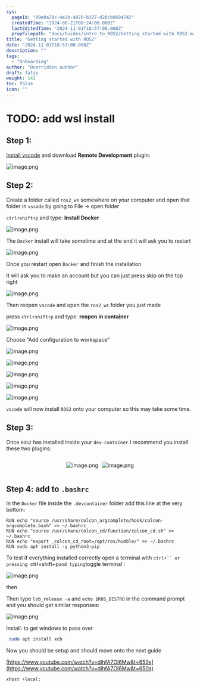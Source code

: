 ```yaml
---
sys:
  pageId: "89e0a78c-4e2b-4070-b327-d28cb0694742"
  createdTime: "2024-08-21T00:24:00.000Z"
  lastEditedTime: "2024-11-01T18:57:00.000Z"
  propFilepath: "docs/Guides/intro_to_ROS2/Getting started with ROS2.md"
title: "Getting started with ROS2"
date: "2024-11-01T18:57:00.000Z"
description: ""
tags:
  - "Onboarding"
author: "Overridden author"
draft: false
weight: 141
toc: false
icon: ""
---
```


# TODO: add wsl install

## Step 1:

[Install vscode](https://code.visualstudio.com/download) and download **Remote Development** plugin:

![image.png](https://prod-files-secure.s3.us-west-2.amazonaws.com/d518164a-d88e-44d1-a4ee-3adb3bd8bce0/efb52993-1881-4a40-b95e-6f020334f022/image.png?X-Amz-Algorithm=AWS4-HMAC-SHA256&X-Amz-Content-Sha256=UNSIGNED-PAYLOAD&X-Amz-Credential=ASIAZI2LB466RAD6KFEE%2F20250228%2Fus-west-2%2Fs3%2Faws4_request&X-Amz-Date=20250228T230741Z&X-Amz-Expires=3600&X-Amz-Security-Token=IQoJb3JpZ2luX2VjEFsaCXVzLXdlc3QtMiJHMEUCIHcLU4u%2B2WHAVyvaLBvjHq1eAAicwRR5BpARTUx%2Bh0xUAiEAtQvBEjXM5qd1cU3Ezwgh6ijq2Qr5mdr8PZUIKvQKJMQqiAQIlP%2F%2F%2F%2F%2F%2F%2F%2F%2F%2FARAAGgw2Mzc0MjMxODM4MDUiDGXAtVgsKkPBixjRPSrcA1rGoTMyircCcweGRdyivSD%2BgSWYGkmDLF68g%2Bg757b%2F6dfqOmc4Mr70yY6r1nYus3UuMqw7urSSwraO15xAczn9AUDV%2BJTI79r3FJsjPR10caxgV1Q4Vl%2FAX9dzMcG6QSkJSxkagfUBLwYaTVTL5vfH9y1JHRyi7XMWTzqE5F%2F1inYoU6ZRt%2BnUomX9ST9yi6EA07CrXxz5PN7abRpJpWCoEeaQqJaYA%2B%2FZ6fL2HUfMy5GUJToWsvCoOgHee8h5gYla2AqHR53hJHFYcZM6nnR73uqJFIrzW%2BcNaWVjsYdG4zRhkcjrfnsTH9%2BQr4zRdbKa82166KiKQ07b0GDXG0e8n0ML%2ByZYReNze%2FftBCUATBkakH4VgfJNzw2iuE%2F6d%2BXaIXu0oIHDh%2FH3vPqNujyqY669RHFnTNaPlxSbGRWFEjZI9B%2BrNUFBusJ1IdycIh0gntHO%2FXSEkt%2FBkDebzOJta0TnRVCFP7w0jmYbnDZVr%2Fc1tt%2FSLFysJ3%2F1Xk9X7bvGUJjO9RlpgUcumIJunQOHp%2FvSxvq08knPPajaCQgQHtOMffwNCXN9RWUHJb5ABV8JUv3NFiNw0BLDtOqYjS8kkd8gzfV8hlsc4YehIrFemOFpeTkeOww3b4PoMIOMiL4GOqUBhUkiHHSu%2Bx2C38hsFke6S%2BDCZn%2F4OGnCmMlfkL9aNf3vCzTI8jLbvqIt6kTm96C5dM4ayKbNXdjKTI5XFh0hU1l7DB1HKXQ8lD%2Fcx%2FAKeTvlMaVoS52kkgQWwDxZ8ivV6%2FzFEJM64HZbyPLdc4hr75Wi%2F3%2BslN4uxf5S6IAuYQjysFdG3jEbh5MAsNN8nkjS4tFbL9MNqBSq3zdgIRX5UkR6Jzh3&X-Amz-Signature=486e687e24c048af8a69655332df7ce3622f86a3fd83bfe5c9fee789773405af&X-Amz-SignedHeaders=host&x-id=GetObject)

## Step 2:

Create a folder called `ros2_ws` somewhere on your computer and open that folder in `vscode` by going to File → open folder 

`ctrl+shift+p` and type: **Install Docker**

![image.png](https://prod-files-secure.s3.us-west-2.amazonaws.com/d518164a-d88e-44d1-a4ee-3adb3bd8bce0/2269dc0e-1cd5-47ff-bceb-c04ad9b2eab0/image.png?X-Amz-Algorithm=AWS4-HMAC-SHA256&X-Amz-Content-Sha256=UNSIGNED-PAYLOAD&X-Amz-Credential=ASIAZI2LB466RAD6KFEE%2F20250228%2Fus-west-2%2Fs3%2Faws4_request&X-Amz-Date=20250228T230741Z&X-Amz-Expires=3600&X-Amz-Security-Token=IQoJb3JpZ2luX2VjEFsaCXVzLXdlc3QtMiJHMEUCIHcLU4u%2B2WHAVyvaLBvjHq1eAAicwRR5BpARTUx%2Bh0xUAiEAtQvBEjXM5qd1cU3Ezwgh6ijq2Qr5mdr8PZUIKvQKJMQqiAQIlP%2F%2F%2F%2F%2F%2F%2F%2F%2F%2FARAAGgw2Mzc0MjMxODM4MDUiDGXAtVgsKkPBixjRPSrcA1rGoTMyircCcweGRdyivSD%2BgSWYGkmDLF68g%2Bg757b%2F6dfqOmc4Mr70yY6r1nYus3UuMqw7urSSwraO15xAczn9AUDV%2BJTI79r3FJsjPR10caxgV1Q4Vl%2FAX9dzMcG6QSkJSxkagfUBLwYaTVTL5vfH9y1JHRyi7XMWTzqE5F%2F1inYoU6ZRt%2BnUomX9ST9yi6EA07CrXxz5PN7abRpJpWCoEeaQqJaYA%2B%2FZ6fL2HUfMy5GUJToWsvCoOgHee8h5gYla2AqHR53hJHFYcZM6nnR73uqJFIrzW%2BcNaWVjsYdG4zRhkcjrfnsTH9%2BQr4zRdbKa82166KiKQ07b0GDXG0e8n0ML%2ByZYReNze%2FftBCUATBkakH4VgfJNzw2iuE%2F6d%2BXaIXu0oIHDh%2FH3vPqNujyqY669RHFnTNaPlxSbGRWFEjZI9B%2BrNUFBusJ1IdycIh0gntHO%2FXSEkt%2FBkDebzOJta0TnRVCFP7w0jmYbnDZVr%2Fc1tt%2FSLFysJ3%2F1Xk9X7bvGUJjO9RlpgUcumIJunQOHp%2FvSxvq08knPPajaCQgQHtOMffwNCXN9RWUHJb5ABV8JUv3NFiNw0BLDtOqYjS8kkd8gzfV8hlsc4YehIrFemOFpeTkeOww3b4PoMIOMiL4GOqUBhUkiHHSu%2Bx2C38hsFke6S%2BDCZn%2F4OGnCmMlfkL9aNf3vCzTI8jLbvqIt6kTm96C5dM4ayKbNXdjKTI5XFh0hU1l7DB1HKXQ8lD%2Fcx%2FAKeTvlMaVoS52kkgQWwDxZ8ivV6%2FzFEJM64HZbyPLdc4hr75Wi%2F3%2BslN4uxf5S6IAuYQjysFdG3jEbh5MAsNN8nkjS4tFbL9MNqBSq3zdgIRX5UkR6Jzh3&X-Amz-Signature=8d325542b743cd98e56bc68353fad9612ea878187e285b4b5b588a1d1739e6ed&X-Amz-SignedHeaders=host&x-id=GetObject)

The `Docker` install will take sometime and at the end it will ask you to restart

![image.png](https://prod-files-secure.s3.us-west-2.amazonaws.com/d518164a-d88e-44d1-a4ee-3adb3bd8bce0/ed233f78-be33-4b1f-b89c-9c346c0e961e/image.png?X-Amz-Algorithm=AWS4-HMAC-SHA256&X-Amz-Content-Sha256=UNSIGNED-PAYLOAD&X-Amz-Credential=ASIAZI2LB466RAD6KFEE%2F20250228%2Fus-west-2%2Fs3%2Faws4_request&X-Amz-Date=20250228T230741Z&X-Amz-Expires=3600&X-Amz-Security-Token=IQoJb3JpZ2luX2VjEFsaCXVzLXdlc3QtMiJHMEUCIHcLU4u%2B2WHAVyvaLBvjHq1eAAicwRR5BpARTUx%2Bh0xUAiEAtQvBEjXM5qd1cU3Ezwgh6ijq2Qr5mdr8PZUIKvQKJMQqiAQIlP%2F%2F%2F%2F%2F%2F%2F%2F%2F%2FARAAGgw2Mzc0MjMxODM4MDUiDGXAtVgsKkPBixjRPSrcA1rGoTMyircCcweGRdyivSD%2BgSWYGkmDLF68g%2Bg757b%2F6dfqOmc4Mr70yY6r1nYus3UuMqw7urSSwraO15xAczn9AUDV%2BJTI79r3FJsjPR10caxgV1Q4Vl%2FAX9dzMcG6QSkJSxkagfUBLwYaTVTL5vfH9y1JHRyi7XMWTzqE5F%2F1inYoU6ZRt%2BnUomX9ST9yi6EA07CrXxz5PN7abRpJpWCoEeaQqJaYA%2B%2FZ6fL2HUfMy5GUJToWsvCoOgHee8h5gYla2AqHR53hJHFYcZM6nnR73uqJFIrzW%2BcNaWVjsYdG4zRhkcjrfnsTH9%2BQr4zRdbKa82166KiKQ07b0GDXG0e8n0ML%2ByZYReNze%2FftBCUATBkakH4VgfJNzw2iuE%2F6d%2BXaIXu0oIHDh%2FH3vPqNujyqY669RHFnTNaPlxSbGRWFEjZI9B%2BrNUFBusJ1IdycIh0gntHO%2FXSEkt%2FBkDebzOJta0TnRVCFP7w0jmYbnDZVr%2Fc1tt%2FSLFysJ3%2F1Xk9X7bvGUJjO9RlpgUcumIJunQOHp%2FvSxvq08knPPajaCQgQHtOMffwNCXN9RWUHJb5ABV8JUv3NFiNw0BLDtOqYjS8kkd8gzfV8hlsc4YehIrFemOFpeTkeOww3b4PoMIOMiL4GOqUBhUkiHHSu%2Bx2C38hsFke6S%2BDCZn%2F4OGnCmMlfkL9aNf3vCzTI8jLbvqIt6kTm96C5dM4ayKbNXdjKTI5XFh0hU1l7DB1HKXQ8lD%2Fcx%2FAKeTvlMaVoS52kkgQWwDxZ8ivV6%2FzFEJM64HZbyPLdc4hr75Wi%2F3%2BslN4uxf5S6IAuYQjysFdG3jEbh5MAsNN8nkjS4tFbL9MNqBSq3zdgIRX5UkR6Jzh3&X-Amz-Signature=dd962894d9fabc6b032d74e051bca0db391878371156b1e1f00669290d4570a2&X-Amz-SignedHeaders=host&x-id=GetObject)

Once you restart open `Docker` and finish the installation

It will ask you to make an account but you can just press skip on the top right

![image.png](https://prod-files-secure.s3.us-west-2.amazonaws.com/d518164a-d88e-44d1-a4ee-3adb3bd8bce0/21010ad9-1659-4fd9-9f59-9932a09b2a3d/image.png?X-Amz-Algorithm=AWS4-HMAC-SHA256&X-Amz-Content-Sha256=UNSIGNED-PAYLOAD&X-Amz-Credential=ASIAZI2LB466RAD6KFEE%2F20250228%2Fus-west-2%2Fs3%2Faws4_request&X-Amz-Date=20250228T230741Z&X-Amz-Expires=3600&X-Amz-Security-Token=IQoJb3JpZ2luX2VjEFsaCXVzLXdlc3QtMiJHMEUCIHcLU4u%2B2WHAVyvaLBvjHq1eAAicwRR5BpARTUx%2Bh0xUAiEAtQvBEjXM5qd1cU3Ezwgh6ijq2Qr5mdr8PZUIKvQKJMQqiAQIlP%2F%2F%2F%2F%2F%2F%2F%2F%2F%2FARAAGgw2Mzc0MjMxODM4MDUiDGXAtVgsKkPBixjRPSrcA1rGoTMyircCcweGRdyivSD%2BgSWYGkmDLF68g%2Bg757b%2F6dfqOmc4Mr70yY6r1nYus3UuMqw7urSSwraO15xAczn9AUDV%2BJTI79r3FJsjPR10caxgV1Q4Vl%2FAX9dzMcG6QSkJSxkagfUBLwYaTVTL5vfH9y1JHRyi7XMWTzqE5F%2F1inYoU6ZRt%2BnUomX9ST9yi6EA07CrXxz5PN7abRpJpWCoEeaQqJaYA%2B%2FZ6fL2HUfMy5GUJToWsvCoOgHee8h5gYla2AqHR53hJHFYcZM6nnR73uqJFIrzW%2BcNaWVjsYdG4zRhkcjrfnsTH9%2BQr4zRdbKa82166KiKQ07b0GDXG0e8n0ML%2ByZYReNze%2FftBCUATBkakH4VgfJNzw2iuE%2F6d%2BXaIXu0oIHDh%2FH3vPqNujyqY669RHFnTNaPlxSbGRWFEjZI9B%2BrNUFBusJ1IdycIh0gntHO%2FXSEkt%2FBkDebzOJta0TnRVCFP7w0jmYbnDZVr%2Fc1tt%2FSLFysJ3%2F1Xk9X7bvGUJjO9RlpgUcumIJunQOHp%2FvSxvq08knPPajaCQgQHtOMffwNCXN9RWUHJb5ABV8JUv3NFiNw0BLDtOqYjS8kkd8gzfV8hlsc4YehIrFemOFpeTkeOww3b4PoMIOMiL4GOqUBhUkiHHSu%2Bx2C38hsFke6S%2BDCZn%2F4OGnCmMlfkL9aNf3vCzTI8jLbvqIt6kTm96C5dM4ayKbNXdjKTI5XFh0hU1l7DB1HKXQ8lD%2Fcx%2FAKeTvlMaVoS52kkgQWwDxZ8ivV6%2FzFEJM64HZbyPLdc4hr75Wi%2F3%2BslN4uxf5S6IAuYQjysFdG3jEbh5MAsNN8nkjS4tFbL9MNqBSq3zdgIRX5UkR6Jzh3&X-Amz-Signature=973a655ff7231e406a8d5a1479c44d11574f546b0f020ad8f4c64d4e1a1e6f73&X-Amz-SignedHeaders=host&x-id=GetObject)

Then reopen `vscode` and open the `ros2_ws` folder you just made

press `ctrl+shift+p` and type: **reopen in container**

![image.png](https://prod-files-secure.s3.us-west-2.amazonaws.com/d518164a-d88e-44d1-a4ee-3adb3bd8bce0/4e93b8c2-41ad-488c-8095-c74205196118/image.png?X-Amz-Algorithm=AWS4-HMAC-SHA256&X-Amz-Content-Sha256=UNSIGNED-PAYLOAD&X-Amz-Credential=ASIAZI2LB466RAD6KFEE%2F20250228%2Fus-west-2%2Fs3%2Faws4_request&X-Amz-Date=20250228T230741Z&X-Amz-Expires=3600&X-Amz-Security-Token=IQoJb3JpZ2luX2VjEFsaCXVzLXdlc3QtMiJHMEUCIHcLU4u%2B2WHAVyvaLBvjHq1eAAicwRR5BpARTUx%2Bh0xUAiEAtQvBEjXM5qd1cU3Ezwgh6ijq2Qr5mdr8PZUIKvQKJMQqiAQIlP%2F%2F%2F%2F%2F%2F%2F%2F%2F%2FARAAGgw2Mzc0MjMxODM4MDUiDGXAtVgsKkPBixjRPSrcA1rGoTMyircCcweGRdyivSD%2BgSWYGkmDLF68g%2Bg757b%2F6dfqOmc4Mr70yY6r1nYus3UuMqw7urSSwraO15xAczn9AUDV%2BJTI79r3FJsjPR10caxgV1Q4Vl%2FAX9dzMcG6QSkJSxkagfUBLwYaTVTL5vfH9y1JHRyi7XMWTzqE5F%2F1inYoU6ZRt%2BnUomX9ST9yi6EA07CrXxz5PN7abRpJpWCoEeaQqJaYA%2B%2FZ6fL2HUfMy5GUJToWsvCoOgHee8h5gYla2AqHR53hJHFYcZM6nnR73uqJFIrzW%2BcNaWVjsYdG4zRhkcjrfnsTH9%2BQr4zRdbKa82166KiKQ07b0GDXG0e8n0ML%2ByZYReNze%2FftBCUATBkakH4VgfJNzw2iuE%2F6d%2BXaIXu0oIHDh%2FH3vPqNujyqY669RHFnTNaPlxSbGRWFEjZI9B%2BrNUFBusJ1IdycIh0gntHO%2FXSEkt%2FBkDebzOJta0TnRVCFP7w0jmYbnDZVr%2Fc1tt%2FSLFysJ3%2F1Xk9X7bvGUJjO9RlpgUcumIJunQOHp%2FvSxvq08knPPajaCQgQHtOMffwNCXN9RWUHJb5ABV8JUv3NFiNw0BLDtOqYjS8kkd8gzfV8hlsc4YehIrFemOFpeTkeOww3b4PoMIOMiL4GOqUBhUkiHHSu%2Bx2C38hsFke6S%2BDCZn%2F4OGnCmMlfkL9aNf3vCzTI8jLbvqIt6kTm96C5dM4ayKbNXdjKTI5XFh0hU1l7DB1HKXQ8lD%2Fcx%2FAKeTvlMaVoS52kkgQWwDxZ8ivV6%2FzFEJM64HZbyPLdc4hr75Wi%2F3%2BslN4uxf5S6IAuYQjysFdG3jEbh5MAsNN8nkjS4tFbL9MNqBSq3zdgIRX5UkR6Jzh3&X-Amz-Signature=bd9300718addb13c15edc2e7ef20e6ebf24182e63a700598ada6c69086eef7b0&X-Amz-SignedHeaders=host&x-id=GetObject)

Choose “Add configuration to workspace”

![image.png](https://prod-files-secure.s3.us-west-2.amazonaws.com/d518164a-d88e-44d1-a4ee-3adb3bd8bce0/9560b282-5060-4989-ba37-97e7b2c22476/image.png?X-Amz-Algorithm=AWS4-HMAC-SHA256&X-Amz-Content-Sha256=UNSIGNED-PAYLOAD&X-Amz-Credential=ASIAZI2LB466RAD6KFEE%2F20250228%2Fus-west-2%2Fs3%2Faws4_request&X-Amz-Date=20250228T230741Z&X-Amz-Expires=3600&X-Amz-Security-Token=IQoJb3JpZ2luX2VjEFsaCXVzLXdlc3QtMiJHMEUCIHcLU4u%2B2WHAVyvaLBvjHq1eAAicwRR5BpARTUx%2Bh0xUAiEAtQvBEjXM5qd1cU3Ezwgh6ijq2Qr5mdr8PZUIKvQKJMQqiAQIlP%2F%2F%2F%2F%2F%2F%2F%2F%2F%2FARAAGgw2Mzc0MjMxODM4MDUiDGXAtVgsKkPBixjRPSrcA1rGoTMyircCcweGRdyivSD%2BgSWYGkmDLF68g%2Bg757b%2F6dfqOmc4Mr70yY6r1nYus3UuMqw7urSSwraO15xAczn9AUDV%2BJTI79r3FJsjPR10caxgV1Q4Vl%2FAX9dzMcG6QSkJSxkagfUBLwYaTVTL5vfH9y1JHRyi7XMWTzqE5F%2F1inYoU6ZRt%2BnUomX9ST9yi6EA07CrXxz5PN7abRpJpWCoEeaQqJaYA%2B%2FZ6fL2HUfMy5GUJToWsvCoOgHee8h5gYla2AqHR53hJHFYcZM6nnR73uqJFIrzW%2BcNaWVjsYdG4zRhkcjrfnsTH9%2BQr4zRdbKa82166KiKQ07b0GDXG0e8n0ML%2ByZYReNze%2FftBCUATBkakH4VgfJNzw2iuE%2F6d%2BXaIXu0oIHDh%2FH3vPqNujyqY669RHFnTNaPlxSbGRWFEjZI9B%2BrNUFBusJ1IdycIh0gntHO%2FXSEkt%2FBkDebzOJta0TnRVCFP7w0jmYbnDZVr%2Fc1tt%2FSLFysJ3%2F1Xk9X7bvGUJjO9RlpgUcumIJunQOHp%2FvSxvq08knPPajaCQgQHtOMffwNCXN9RWUHJb5ABV8JUv3NFiNw0BLDtOqYjS8kkd8gzfV8hlsc4YehIrFemOFpeTkeOww3b4PoMIOMiL4GOqUBhUkiHHSu%2Bx2C38hsFke6S%2BDCZn%2F4OGnCmMlfkL9aNf3vCzTI8jLbvqIt6kTm96C5dM4ayKbNXdjKTI5XFh0hU1l7DB1HKXQ8lD%2Fcx%2FAKeTvlMaVoS52kkgQWwDxZ8ivV6%2FzFEJM64HZbyPLdc4hr75Wi%2F3%2BslN4uxf5S6IAuYQjysFdG3jEbh5MAsNN8nkjS4tFbL9MNqBSq3zdgIRX5UkR6Jzh3&X-Amz-Signature=4b6221c1f3d4d14c4e619704080e49a9aa5780ed8bf9bb724975982cd8e46d10&X-Amz-SignedHeaders=host&x-id=GetObject)

![image.png](https://prod-files-secure.s3.us-west-2.amazonaws.com/d518164a-d88e-44d1-a4ee-3adb3bd8bce0/2ee63f81-886b-48e8-a553-dc6e5eac99e4/image.png?X-Amz-Algorithm=AWS4-HMAC-SHA256&X-Amz-Content-Sha256=UNSIGNED-PAYLOAD&X-Amz-Credential=ASIAZI2LB466RAD6KFEE%2F20250228%2Fus-west-2%2Fs3%2Faws4_request&X-Amz-Date=20250228T230741Z&X-Amz-Expires=3600&X-Amz-Security-Token=IQoJb3JpZ2luX2VjEFsaCXVzLXdlc3QtMiJHMEUCIHcLU4u%2B2WHAVyvaLBvjHq1eAAicwRR5BpARTUx%2Bh0xUAiEAtQvBEjXM5qd1cU3Ezwgh6ijq2Qr5mdr8PZUIKvQKJMQqiAQIlP%2F%2F%2F%2F%2F%2F%2F%2F%2F%2FARAAGgw2Mzc0MjMxODM4MDUiDGXAtVgsKkPBixjRPSrcA1rGoTMyircCcweGRdyivSD%2BgSWYGkmDLF68g%2Bg757b%2F6dfqOmc4Mr70yY6r1nYus3UuMqw7urSSwraO15xAczn9AUDV%2BJTI79r3FJsjPR10caxgV1Q4Vl%2FAX9dzMcG6QSkJSxkagfUBLwYaTVTL5vfH9y1JHRyi7XMWTzqE5F%2F1inYoU6ZRt%2BnUomX9ST9yi6EA07CrXxz5PN7abRpJpWCoEeaQqJaYA%2B%2FZ6fL2HUfMy5GUJToWsvCoOgHee8h5gYla2AqHR53hJHFYcZM6nnR73uqJFIrzW%2BcNaWVjsYdG4zRhkcjrfnsTH9%2BQr4zRdbKa82166KiKQ07b0GDXG0e8n0ML%2ByZYReNze%2FftBCUATBkakH4VgfJNzw2iuE%2F6d%2BXaIXu0oIHDh%2FH3vPqNujyqY669RHFnTNaPlxSbGRWFEjZI9B%2BrNUFBusJ1IdycIh0gntHO%2FXSEkt%2FBkDebzOJta0TnRVCFP7w0jmYbnDZVr%2Fc1tt%2FSLFysJ3%2F1Xk9X7bvGUJjO9RlpgUcumIJunQOHp%2FvSxvq08knPPajaCQgQHtOMffwNCXN9RWUHJb5ABV8JUv3NFiNw0BLDtOqYjS8kkd8gzfV8hlsc4YehIrFemOFpeTkeOww3b4PoMIOMiL4GOqUBhUkiHHSu%2Bx2C38hsFke6S%2BDCZn%2F4OGnCmMlfkL9aNf3vCzTI8jLbvqIt6kTm96C5dM4ayKbNXdjKTI5XFh0hU1l7DB1HKXQ8lD%2Fcx%2FAKeTvlMaVoS52kkgQWwDxZ8ivV6%2FzFEJM64HZbyPLdc4hr75Wi%2F3%2BslN4uxf5S6IAuYQjysFdG3jEbh5MAsNN8nkjS4tFbL9MNqBSq3zdgIRX5UkR6Jzh3&X-Amz-Signature=84504332c5d9d4c4ca91e1346bf1bd14af1ddf2132fc136bdbd2c1ca591f553f&X-Amz-SignedHeaders=host&x-id=GetObject)

![image.png](https://prod-files-secure.s3.us-west-2.amazonaws.com/d518164a-d88e-44d1-a4ee-3adb3bd8bce0/ae1580b2-b048-407e-aed9-b584224a7a04/image.png?X-Amz-Algorithm=AWS4-HMAC-SHA256&X-Amz-Content-Sha256=UNSIGNED-PAYLOAD&X-Amz-Credential=ASIAZI2LB466RAD6KFEE%2F20250228%2Fus-west-2%2Fs3%2Faws4_request&X-Amz-Date=20250228T230741Z&X-Amz-Expires=3600&X-Amz-Security-Token=IQoJb3JpZ2luX2VjEFsaCXVzLXdlc3QtMiJHMEUCIHcLU4u%2B2WHAVyvaLBvjHq1eAAicwRR5BpARTUx%2Bh0xUAiEAtQvBEjXM5qd1cU3Ezwgh6ijq2Qr5mdr8PZUIKvQKJMQqiAQIlP%2F%2F%2F%2F%2F%2F%2F%2F%2F%2FARAAGgw2Mzc0MjMxODM4MDUiDGXAtVgsKkPBixjRPSrcA1rGoTMyircCcweGRdyivSD%2BgSWYGkmDLF68g%2Bg757b%2F6dfqOmc4Mr70yY6r1nYus3UuMqw7urSSwraO15xAczn9AUDV%2BJTI79r3FJsjPR10caxgV1Q4Vl%2FAX9dzMcG6QSkJSxkagfUBLwYaTVTL5vfH9y1JHRyi7XMWTzqE5F%2F1inYoU6ZRt%2BnUomX9ST9yi6EA07CrXxz5PN7abRpJpWCoEeaQqJaYA%2B%2FZ6fL2HUfMy5GUJToWsvCoOgHee8h5gYla2AqHR53hJHFYcZM6nnR73uqJFIrzW%2BcNaWVjsYdG4zRhkcjrfnsTH9%2BQr4zRdbKa82166KiKQ07b0GDXG0e8n0ML%2ByZYReNze%2FftBCUATBkakH4VgfJNzw2iuE%2F6d%2BXaIXu0oIHDh%2FH3vPqNujyqY669RHFnTNaPlxSbGRWFEjZI9B%2BrNUFBusJ1IdycIh0gntHO%2FXSEkt%2FBkDebzOJta0TnRVCFP7w0jmYbnDZVr%2Fc1tt%2FSLFysJ3%2F1Xk9X7bvGUJjO9RlpgUcumIJunQOHp%2FvSxvq08knPPajaCQgQHtOMffwNCXN9RWUHJb5ABV8JUv3NFiNw0BLDtOqYjS8kkd8gzfV8hlsc4YehIrFemOFpeTkeOww3b4PoMIOMiL4GOqUBhUkiHHSu%2Bx2C38hsFke6S%2BDCZn%2F4OGnCmMlfkL9aNf3vCzTI8jLbvqIt6kTm96C5dM4ayKbNXdjKTI5XFh0hU1l7DB1HKXQ8lD%2Fcx%2FAKeTvlMaVoS52kkgQWwDxZ8ivV6%2FzFEJM64HZbyPLdc4hr75Wi%2F3%2BslN4uxf5S6IAuYQjysFdG3jEbh5MAsNN8nkjS4tFbL9MNqBSq3zdgIRX5UkR6Jzh3&X-Amz-Signature=79024965ae1a64a7e87b5e4f79306064319bc1092024a714b9bd32e8ed77c47d&X-Amz-SignedHeaders=host&x-id=GetObject)

![image.png](https://prod-files-secure.s3.us-west-2.amazonaws.com/d518164a-d88e-44d1-a4ee-3adb3bd8bce0/53255b28-f75e-430f-b9e3-c0ac8577e42b/image.png?X-Amz-Algorithm=AWS4-HMAC-SHA256&X-Amz-Content-Sha256=UNSIGNED-PAYLOAD&X-Amz-Credential=ASIAZI2LB466RAD6KFEE%2F20250228%2Fus-west-2%2Fs3%2Faws4_request&X-Amz-Date=20250228T230741Z&X-Amz-Expires=3600&X-Amz-Security-Token=IQoJb3JpZ2luX2VjEFsaCXVzLXdlc3QtMiJHMEUCIHcLU4u%2B2WHAVyvaLBvjHq1eAAicwRR5BpARTUx%2Bh0xUAiEAtQvBEjXM5qd1cU3Ezwgh6ijq2Qr5mdr8PZUIKvQKJMQqiAQIlP%2F%2F%2F%2F%2F%2F%2F%2F%2F%2FARAAGgw2Mzc0MjMxODM4MDUiDGXAtVgsKkPBixjRPSrcA1rGoTMyircCcweGRdyivSD%2BgSWYGkmDLF68g%2Bg757b%2F6dfqOmc4Mr70yY6r1nYus3UuMqw7urSSwraO15xAczn9AUDV%2BJTI79r3FJsjPR10caxgV1Q4Vl%2FAX9dzMcG6QSkJSxkagfUBLwYaTVTL5vfH9y1JHRyi7XMWTzqE5F%2F1inYoU6ZRt%2BnUomX9ST9yi6EA07CrXxz5PN7abRpJpWCoEeaQqJaYA%2B%2FZ6fL2HUfMy5GUJToWsvCoOgHee8h5gYla2AqHR53hJHFYcZM6nnR73uqJFIrzW%2BcNaWVjsYdG4zRhkcjrfnsTH9%2BQr4zRdbKa82166KiKQ07b0GDXG0e8n0ML%2ByZYReNze%2FftBCUATBkakH4VgfJNzw2iuE%2F6d%2BXaIXu0oIHDh%2FH3vPqNujyqY669RHFnTNaPlxSbGRWFEjZI9B%2BrNUFBusJ1IdycIh0gntHO%2FXSEkt%2FBkDebzOJta0TnRVCFP7w0jmYbnDZVr%2Fc1tt%2FSLFysJ3%2F1Xk9X7bvGUJjO9RlpgUcumIJunQOHp%2FvSxvq08knPPajaCQgQHtOMffwNCXN9RWUHJb5ABV8JUv3NFiNw0BLDtOqYjS8kkd8gzfV8hlsc4YehIrFemOFpeTkeOww3b4PoMIOMiL4GOqUBhUkiHHSu%2Bx2C38hsFke6S%2BDCZn%2F4OGnCmMlfkL9aNf3vCzTI8jLbvqIt6kTm96C5dM4ayKbNXdjKTI5XFh0hU1l7DB1HKXQ8lD%2Fcx%2FAKeTvlMaVoS52kkgQWwDxZ8ivV6%2FzFEJM64HZbyPLdc4hr75Wi%2F3%2BslN4uxf5S6IAuYQjysFdG3jEbh5MAsNN8nkjS4tFbL9MNqBSq3zdgIRX5UkR6Jzh3&X-Amz-Signature=3254432f1530bc0c177845febffa2dfaedea3bd54d79f2cd0bbf1174e9e7d0b8&X-Amz-SignedHeaders=host&x-id=GetObject)

![image.png](https://prod-files-secure.s3.us-west-2.amazonaws.com/d518164a-d88e-44d1-a4ee-3adb3bd8bce0/7c562767-5af9-4ffb-97d1-327bcdf4ee00/image.png?X-Amz-Algorithm=AWS4-HMAC-SHA256&X-Amz-Content-Sha256=UNSIGNED-PAYLOAD&X-Amz-Credential=ASIAZI2LB466RAD6KFEE%2F20250228%2Fus-west-2%2Fs3%2Faws4_request&X-Amz-Date=20250228T230741Z&X-Amz-Expires=3600&X-Amz-Security-Token=IQoJb3JpZ2luX2VjEFsaCXVzLXdlc3QtMiJHMEUCIHcLU4u%2B2WHAVyvaLBvjHq1eAAicwRR5BpARTUx%2Bh0xUAiEAtQvBEjXM5qd1cU3Ezwgh6ijq2Qr5mdr8PZUIKvQKJMQqiAQIlP%2F%2F%2F%2F%2F%2F%2F%2F%2F%2FARAAGgw2Mzc0MjMxODM4MDUiDGXAtVgsKkPBixjRPSrcA1rGoTMyircCcweGRdyivSD%2BgSWYGkmDLF68g%2Bg757b%2F6dfqOmc4Mr70yY6r1nYus3UuMqw7urSSwraO15xAczn9AUDV%2BJTI79r3FJsjPR10caxgV1Q4Vl%2FAX9dzMcG6QSkJSxkagfUBLwYaTVTL5vfH9y1JHRyi7XMWTzqE5F%2F1inYoU6ZRt%2BnUomX9ST9yi6EA07CrXxz5PN7abRpJpWCoEeaQqJaYA%2B%2FZ6fL2HUfMy5GUJToWsvCoOgHee8h5gYla2AqHR53hJHFYcZM6nnR73uqJFIrzW%2BcNaWVjsYdG4zRhkcjrfnsTH9%2BQr4zRdbKa82166KiKQ07b0GDXG0e8n0ML%2ByZYReNze%2FftBCUATBkakH4VgfJNzw2iuE%2F6d%2BXaIXu0oIHDh%2FH3vPqNujyqY669RHFnTNaPlxSbGRWFEjZI9B%2BrNUFBusJ1IdycIh0gntHO%2FXSEkt%2FBkDebzOJta0TnRVCFP7w0jmYbnDZVr%2Fc1tt%2FSLFysJ3%2F1Xk9X7bvGUJjO9RlpgUcumIJunQOHp%2FvSxvq08knPPajaCQgQHtOMffwNCXN9RWUHJb5ABV8JUv3NFiNw0BLDtOqYjS8kkd8gzfV8hlsc4YehIrFemOFpeTkeOww3b4PoMIOMiL4GOqUBhUkiHHSu%2Bx2C38hsFke6S%2BDCZn%2F4OGnCmMlfkL9aNf3vCzTI8jLbvqIt6kTm96C5dM4ayKbNXdjKTI5XFh0hU1l7DB1HKXQ8lD%2Fcx%2FAKeTvlMaVoS52kkgQWwDxZ8ivV6%2FzFEJM64HZbyPLdc4hr75Wi%2F3%2BslN4uxf5S6IAuYQjysFdG3jEbh5MAsNN8nkjS4tFbL9MNqBSq3zdgIRX5UkR6Jzh3&X-Amz-Signature=5018b1e9090acc55f36e2c5bb93c5526be5c7343b0726edfd2668618b9ff236c&X-Amz-SignedHeaders=host&x-id=GetObject)

`vscode` will now install `ROS2` onto your computer so this may take some time.

## Step 3:

Once `ROS2` has installed inside your `dev-container` I recommend you install these two plugins:

<div style="display: flex;flex-direction: row; column-gap:10px; max-width: 630px;justify-content: center;">
<div>

![image.png](https://prod-files-secure.s3.us-west-2.amazonaws.com/d518164a-d88e-44d1-a4ee-3adb3bd8bce0/3fc3d550-5a54-4ba1-ba6b-faa01cdb7369/image.png?X-Amz-Algorithm=AWS4-HMAC-SHA256&X-Amz-Content-Sha256=UNSIGNED-PAYLOAD&X-Amz-Credential=ASIAZI2LB4663QDIN6DA%2F20250228%2Fus-west-2%2Fs3%2Faws4_request&X-Amz-Date=20250228T230743Z&X-Amz-Expires=3600&X-Amz-Security-Token=IQoJb3JpZ2luX2VjEFsaCXVzLXdlc3QtMiJHMEUCIGKsyVs011Os4JMJsqTQFUW57%2FtSeWh%2BCEt3j29U9698AiEAuLAYQ%2BfZzRYwHzLVDRdACpkrsS%2BCHa7l0Lx5ES8dU0oqiAQIlP%2F%2F%2F%2F%2F%2F%2F%2F%2F%2FARAAGgw2Mzc0MjMxODM4MDUiDJgbBInWbPiQmCt4OSrcA1qmFCb26sUBTWo0d5lvoBYNMPz2My5KaDm%2B9KuCZnA8FVonq%2BVNIVObVLlI6P8NiBGKbltyMllv8%2FUvmx%2BK7ZeOLzwp8SFVHgUmLnvkC8Dk5EbhMB%2FPGTSEWM7GX5mQ9RhtuFAY88BHK7UVRtjAe%2BKSU1smuzox2VlyVbmO8thXCW854cmxYWav40VqyKf%2FDZS4JN4FqgrunnnXy96yUJOn5CNd9ZRH3RRgI3UxsJuCdW%2BlJenKNoVBOBiy9lpSZjQBMmoD1PS0n7Nd6ODo7VGFAEkOOiQcWiYIBdEVXT%2F4qfnlwAACNujAXW4Nf%2FUeZa7R%2BePOnlUT%2FFLXnIos3Um7on%2FnnSuR%2BJJj3nw714F0%2Fq3ak%2FTlzhYEavhyyjBDrxc1zfYftYxd%2B70ZUUU8iZNu5MmLnaEn%2BVspP%2BiYLYhs2bq%2BHoHztteGn0wM10O6hjwUFsv8rGOGXzL%2BDx0ntsQNcZv1cBHl89X%2B%2BU87EefHpyLakfJ7pAokVrmW4WUCSqdfeDvBqzAT0PvoROYtbG3orUbnqi0BpWZ7FDTZWOck3wO%2Bmfhi1J087KMT3SzNtccOCNZYffqIJ4p8bjBteWBmNuwqJtR1NGyK1jk70wVjvnRuGYpVM6uYGL%2BeMO%2BLiL4GOqUBSS%2BkaUC2vdr3UqUg5hEQb26M%2B4H9lkojXw04vT1tGM4AV4OYB5refLMbC4R5%2FvSONTBxwuNC6PiJuSUy3Uok%2BtxHA3gPE8%2BlxHsEi85xEqK5m0P4JQLcBOSJnQdgNPTxdg2lKKnPjcDc%2BiNJ7kCbYJVFBLpjQnkFrutsDJ1oOOfxBGfUuADOI8bXFd7jzThL9oaS%2Bkl%2BRP03PUUrRlrkuDJ%2B%2FyvK&X-Amz-Signature=1182aa4da19cd847994cdef1812ae25e472d74db3bce9dbc874ec7e24f2d9231&X-Amz-SignedHeaders=host&x-id=GetObject)

</div>
<div>

![image.png](https://prod-files-secure.s3.us-west-2.amazonaws.com/d518164a-d88e-44d1-a4ee-3adb3bd8bce0/d994cc66-13c2-4093-a5a3-f84cf4601a82/image.png?X-Amz-Algorithm=AWS4-HMAC-SHA256&X-Amz-Content-Sha256=UNSIGNED-PAYLOAD&X-Amz-Credential=ASIAZI2LB466U6G7HJJB%2F20250228%2Fus-west-2%2Fs3%2Faws4_request&X-Amz-Date=20250228T230743Z&X-Amz-Expires=3600&X-Amz-Security-Token=IQoJb3JpZ2luX2VjEFsaCXVzLXdlc3QtMiJHMEUCIQDbfK%2B1jBl8xR2H91%2Fk0aq4GYIySKFcsMCvgCCiH7zXFwIgWK6Ft1K7fnSp8LC41XmFwhUB2nUpAbhSGkk9ogciSB0qiAQIlP%2F%2F%2F%2F%2F%2F%2F%2F%2F%2FARAAGgw2Mzc0MjMxODM4MDUiDNhlQmsYlNlQAQMtxyrcAxBZyyig0VEiyVuXjVmPTC2NjNZO1dtQ%2BZYFLkzrp%2FlDY37vjdxG7pnJBlhmoTbbZ%2F0gTzuw9X%2BRPKs%2F6M0T5ekPrYO4wDowI92DPiRtx5J3Uy5%2FLtul8GlXs2iXUvno%2B7FcrzYWbVXSdy2d8YyFcdyPUfjqFqQvV4i4%2FMsqAHYDcSBugWz1vuU%2FIS%2FEi1bvwL50Q4oK73jhhUj9LbdCQxAq8bh6w33PD8SOh1P6wIcGFyHALMyicT4LcDmArtdAd%2BXwQ5LXjgJmrGGuOhnD8d31R9e7CJBn3vUl6tXWveeBe3en54BazXI0c2QEgtAZlCEnJAnlfKWMxqgVTOo2%2BdIT3%2B8w5818WMNpnJPfbvjJp9pjnM3GExGnyvGjFictJpESfMeZK3I1txY17OKefPL6%2FFhXRTU2Ts966Wupd4LZKfxKRvKW2cjS%2F8QpJVk5aVDtDZRbPFgQM7KE64S4QWr10j%2FPY%2FZKIEoWP3tILIBbopskmgz4jYgi9aB8msBmbaIc0KMbWuk41hf7FpkArfe4s9dCwxpbxQcuSWW3Kzk7rbhHb4Y8xqIBfuA689AmstfMB8sDDoecGGmbE9fcI7V37iTxZf4dOIOhgoUaZvfM%2BISaL7%2Fj7AyTs21iMPKLiL4GOqUBb1mpluvfJtGw8GGmbpu0Fn49xk%2BG3kyfrW6R6bQ2t%2BbX951fNg%2FGhGMUNcl5QtxwYyiU%2F4geLvrdLJKf5Axi6zetFZGYIfcrwGuPCuKMSicTe0aWInT%2Fw%2BcH2S%2BSktvFEG8SXY71Aw7IrB90%2BpQJxdzScgbBlZC5IjbS9OOoxfRXAyuFAGpEsRFvTBVvD4%2BvoEmpxaCCpIvdl9o9dxNgXpj7TrcP&X-Amz-Signature=522c3ba2af5d7dacec00691c0ca4abfd24b9af012864a8d3ef51a25dee080260&X-Amz-SignedHeaders=host&x-id=GetObject)

</div>
</div>

## Step 4: add to `.bashrc`

In the `Docker` file inside the `.devcontainer` folder add this line at the very bottom: 

```docker
RUN echo "source /usr/share/colcon_argcomplete/hook/colcon-argcomplete.bash" >> ~/.bashrc
RUN echo "source /usr/share/colcon_cd/function/colcon_cd.sh" >> ~/.bashrc
RUN echo "export _colcon_cd_root=/opt/ros/humble/" >> ~/.bashrc
RUN sudo apt install -y python3-pip 
```

To test if everything installed correctly open a terminal with `ctrl+`` or pressing `ctrl+shift+p` and typing `toggle terminal`:

![image.png](https://prod-files-secure.s3.us-west-2.amazonaws.com/d518164a-d88e-44d1-a4ee-3adb3bd8bce0/6a4943d8-b04e-4c02-9a58-775f3384d1a5/image.png?X-Amz-Algorithm=AWS4-HMAC-SHA256&X-Amz-Content-Sha256=UNSIGNED-PAYLOAD&X-Amz-Credential=ASIAZI2LB466RAD6KFEE%2F20250228%2Fus-west-2%2Fs3%2Faws4_request&X-Amz-Date=20250228T230741Z&X-Amz-Expires=3600&X-Amz-Security-Token=IQoJb3JpZ2luX2VjEFsaCXVzLXdlc3QtMiJHMEUCIHcLU4u%2B2WHAVyvaLBvjHq1eAAicwRR5BpARTUx%2Bh0xUAiEAtQvBEjXM5qd1cU3Ezwgh6ijq2Qr5mdr8PZUIKvQKJMQqiAQIlP%2F%2F%2F%2F%2F%2F%2F%2F%2F%2FARAAGgw2Mzc0MjMxODM4MDUiDGXAtVgsKkPBixjRPSrcA1rGoTMyircCcweGRdyivSD%2BgSWYGkmDLF68g%2Bg757b%2F6dfqOmc4Mr70yY6r1nYus3UuMqw7urSSwraO15xAczn9AUDV%2BJTI79r3FJsjPR10caxgV1Q4Vl%2FAX9dzMcG6QSkJSxkagfUBLwYaTVTL5vfH9y1JHRyi7XMWTzqE5F%2F1inYoU6ZRt%2BnUomX9ST9yi6EA07CrXxz5PN7abRpJpWCoEeaQqJaYA%2B%2FZ6fL2HUfMy5GUJToWsvCoOgHee8h5gYla2AqHR53hJHFYcZM6nnR73uqJFIrzW%2BcNaWVjsYdG4zRhkcjrfnsTH9%2BQr4zRdbKa82166KiKQ07b0GDXG0e8n0ML%2ByZYReNze%2FftBCUATBkakH4VgfJNzw2iuE%2F6d%2BXaIXu0oIHDh%2FH3vPqNujyqY669RHFnTNaPlxSbGRWFEjZI9B%2BrNUFBusJ1IdycIh0gntHO%2FXSEkt%2FBkDebzOJta0TnRVCFP7w0jmYbnDZVr%2Fc1tt%2FSLFysJ3%2F1Xk9X7bvGUJjO9RlpgUcumIJunQOHp%2FvSxvq08knPPajaCQgQHtOMffwNCXN9RWUHJb5ABV8JUv3NFiNw0BLDtOqYjS8kkd8gzfV8hlsc4YehIrFemOFpeTkeOww3b4PoMIOMiL4GOqUBhUkiHHSu%2Bx2C38hsFke6S%2BDCZn%2F4OGnCmMlfkL9aNf3vCzTI8jLbvqIt6kTm96C5dM4ayKbNXdjKTI5XFh0hU1l7DB1HKXQ8lD%2Fcx%2FAKeTvlMaVoS52kkgQWwDxZ8ivV6%2FzFEJM64HZbyPLdc4hr75Wi%2F3%2BslN4uxf5S6IAuYQjysFdG3jEbh5MAsNN8nkjS4tFbL9MNqBSq3zdgIRX5UkR6Jzh3&X-Amz-Signature=0aa9671457c96e81437895deaba68d0e627c6f5557756a810c30c296b6ef295b&X-Amz-SignedHeaders=host&x-id=GetObject)

then 

Then type `lsb_release -a` and `echo $ROS_DISTRO` in the command prompt and you should get similar responses:

![image.png](https://prod-files-secure.s3.us-west-2.amazonaws.com/d518164a-d88e-44d1-a4ee-3adb3bd8bce0/3e635dec-a805-4e85-8b9e-d000e5b71a4e/image.png?X-Amz-Algorithm=AWS4-HMAC-SHA256&X-Amz-Content-Sha256=UNSIGNED-PAYLOAD&X-Amz-Credential=ASIAZI2LB466RAD6KFEE%2F20250228%2Fus-west-2%2Fs3%2Faws4_request&X-Amz-Date=20250228T230741Z&X-Amz-Expires=3600&X-Amz-Security-Token=IQoJb3JpZ2luX2VjEFsaCXVzLXdlc3QtMiJHMEUCIHcLU4u%2B2WHAVyvaLBvjHq1eAAicwRR5BpARTUx%2Bh0xUAiEAtQvBEjXM5qd1cU3Ezwgh6ijq2Qr5mdr8PZUIKvQKJMQqiAQIlP%2F%2F%2F%2F%2F%2F%2F%2F%2F%2FARAAGgw2Mzc0MjMxODM4MDUiDGXAtVgsKkPBixjRPSrcA1rGoTMyircCcweGRdyivSD%2BgSWYGkmDLF68g%2Bg757b%2F6dfqOmc4Mr70yY6r1nYus3UuMqw7urSSwraO15xAczn9AUDV%2BJTI79r3FJsjPR10caxgV1Q4Vl%2FAX9dzMcG6QSkJSxkagfUBLwYaTVTL5vfH9y1JHRyi7XMWTzqE5F%2F1inYoU6ZRt%2BnUomX9ST9yi6EA07CrXxz5PN7abRpJpWCoEeaQqJaYA%2B%2FZ6fL2HUfMy5GUJToWsvCoOgHee8h5gYla2AqHR53hJHFYcZM6nnR73uqJFIrzW%2BcNaWVjsYdG4zRhkcjrfnsTH9%2BQr4zRdbKa82166KiKQ07b0GDXG0e8n0ML%2ByZYReNze%2FftBCUATBkakH4VgfJNzw2iuE%2F6d%2BXaIXu0oIHDh%2FH3vPqNujyqY669RHFnTNaPlxSbGRWFEjZI9B%2BrNUFBusJ1IdycIh0gntHO%2FXSEkt%2FBkDebzOJta0TnRVCFP7w0jmYbnDZVr%2Fc1tt%2FSLFysJ3%2F1Xk9X7bvGUJjO9RlpgUcumIJunQOHp%2FvSxvq08knPPajaCQgQHtOMffwNCXN9RWUHJb5ABV8JUv3NFiNw0BLDtOqYjS8kkd8gzfV8hlsc4YehIrFemOFpeTkeOww3b4PoMIOMiL4GOqUBhUkiHHSu%2Bx2C38hsFke6S%2BDCZn%2F4OGnCmMlfkL9aNf3vCzTI8jLbvqIt6kTm96C5dM4ayKbNXdjKTI5XFh0hU1l7DB1HKXQ8lD%2Fcx%2FAKeTvlMaVoS52kkgQWwDxZ8ivV6%2FzFEJM64HZbyPLdc4hr75Wi%2F3%2BslN4uxf5S6IAuYQjysFdG3jEbh5MAsNN8nkjS4tFbL9MNqBSq3zdgIRX5UkR6Jzh3&X-Amz-Signature=f9fe29b984d225788b41a878a34040ab4dc01f330716f1e5905f159ea40991c1&X-Amz-SignedHeaders=host&x-id=GetObject)

Install:  to get windows to pass over

```bash
 sudo apt install xcb
```

Now you should be setup and should move onto the next guide 

[https://www.youtube.com/watch?v=dihfA7Ol6Mw&t=650s](https://www.youtube.com/watch?v=dihfA7Ol6Mw&t=650s)

```python
xhost +local:
```
